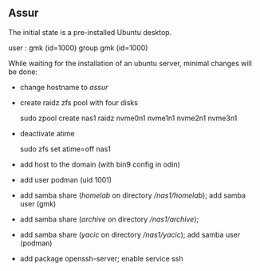 ## Assur

The initial state is a pre-installed Ubuntu desktop.

user : gmk (id=1000) group gmk (id=1000)

While waiting for the installation of an ubuntu server, minimal changes will be done:

* change hostname to *assur*
* create raidz zfs pool with four disks

    sudo zpool create nas1 raidz nvme0n1 nvme1n1 nvme2n1 nvme3n1

* deactivate atime

    sudo zfs set atime=off nas1

* add host to the domain (with bin9 config in odin)
* add user podman (uid 1001)
* add samba share (*homelab* on directory */nas1/homelab*); add samba user (gmk)
* add samba share (*archive* on directory */nas1/archive*);
* add samba share (*yacic* on directory */nas1/yacic*); add samba user (podman)
* add package openssh-server; enable service ssh

